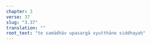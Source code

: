 ```yaml
---
chapter: 3
verse: 37
slug: "3.37"
translation: ""
root_text: "te samādhāv upasargā vyutthāne siddhayaḥ"
---
```


